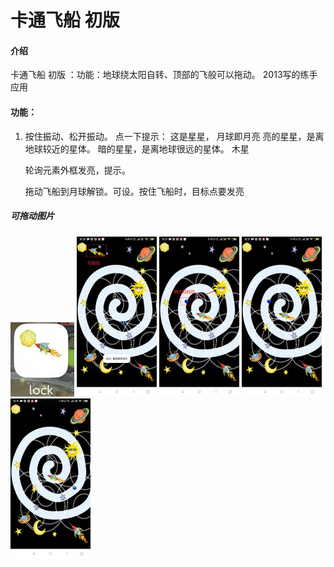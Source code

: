 # 卡通飞船 初版

#### 介绍
卡通飞船 初版 ：功能：地球绕太阳自转、顶部的飞般可以拖动。
2013写的练手应用



#### 功能：

1. 按住振动、松开振动。
   点一下提示：
   	这是星星，
   	月球即月亮
   	亮的星星，是离地球较近的星体。
   	暗的星星，是离地球很远的星体。
   	木星

   轮询元素外框发亮，提示。

   拖动飞船到月球解锁。可设。按住飞船时，目标点要发亮

##### 可拖动图片

<img src="README.assets/1.jpg" alt="1" style="zoom: 100%;" />

<img src="README.assets/2.jpg" alt="2" style="zoom:25%;" />



<img src="README.assets/3.jpg" alt="3" style="zoom:25%;" />



<img src="README.assets/4.jpg" alt="4" style="zoom:25%;" />

<img src="README.assets/5.jpg" alt="5" style="zoom:25%;" />









